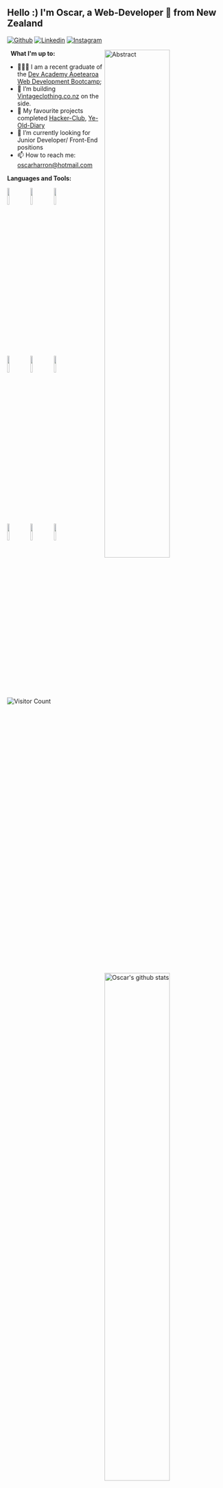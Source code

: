 <!-- Your title -->
## Hello :) I'm Oscar, a Web-Developer 💯 from New Zealand

[![Github](https://img.shields.io/badge/-Github-000?style=flat&logo=Github&logoColor=white)](https://github.com/drenchoman)
[![Linkedin](https://img.shields.io/badge/-LinkedIn-blue?style=flat&logo=Linkedin&logoColor=white)](https://www.linkedin.com/in/oscar-harron/)
[![Instagram](https://img.shields.io/badge/-Instagram-c13584?style=flat&labelColor=c13584&logo=instagram&logoColor=white)](https://www.instagram.com/its_oggie/)

&nbsp;
**What I'm up to:**
<img width="55%" align="right" alt="Abstract" src="https://res.cloudinary.com/dhkbanegq/image/upload/v1643400366/abstract_aop5gu.svg" />
  
- 👨🏽‍💻 I am a recent graduate of the [Dev Academy Aoetearoa Web Development Bootcamp](https://www.devacademy.co.nz);
- 🌱 I’m building [Vintageclothing.co.nz](https://www.vintageclothing.co.nz) on the side.
- 👯 My favourite projects completed [Hacker-Club](https://github.com/drenchoman/express_members_only), [Ye-Old-Diary](https://blog-client-zeta.vercel.app/)
- 🤔 I’m currently looking for Junior Developer/ Front-End positions
- 📫 How to reach me: oscarharron@hotmail.com



**Languages and Tools:**
<p>
  <a href="https://github.com/onimur/handle-path-oz">
    <img width="55%" align="right" alt="Oscar's github stats" src="https://github-readme-stats.vercel.app/api?username=drenchoman&show_icons=true&hide_border=true" />
  </a>

<code><img width="10%" src="https://www.vectorlogo.zone/logos/w3_html5/w3_html5-ar21.svg"></code>
<code><img width="10%" src="https://www.vectorlogo.zone/logos/w3_css/w3_css-ar21.svg"></code>
<code><img width="10%" src="https://www.vectorlogo.zone/logos/javascript/javascript-horizontal.svg"></code>
  <br />
<code><img width="10%" src="https://www.vectorlogo.zone/logos/reactjs/reactjs-ar21.svg"></code>
<code><img width="10%" src="https://www.vectorlogo.zone/logos/nodejs/nodejs-horizontal.svg"></code>
<code><img width="10%" src="https://www.vectorlogo.zone/logos/expressjs/expressjs-ar21.svg"></code>
  <br />
<code><img width="10%" src="https://www.vectorlogo.zone/logos/mongodb/mongodb-ar21.svg"></code>
<code><img width="10%" src="https://www.vectorlogo.zone/logos/firebase/firebase-ar21.svg"></code>
<code><img width="10%" src="https://www.vectorlogo.zone/logos/npmjs/npmjs-ar21.svg"></code>
  <br />
</p>
  
![Visitor Count](https://profile-counter.glitch.me/{drenchoman}/count.svg)


<!-- This readme was inspired by Murillo Comino - https://github.com/onimur -->
